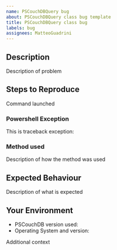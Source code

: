 ```yaml
---
name: PSCouchDBQuery bug
about: PSCouchDBQuery class bug template
title: PSCouchDBQuery class bug
labels: bug
assignees: MatteoGuadrini
---
```


## Description

Description of problem

## Steps to Reproduce

Command launched

### Powershell Exception

This is traceback exception:

### Method used

Description of how the method was used

## Expected Behaviour

Description of what is expected

## Your Environment

* PSCouchDB version used:
* Operating System and version:

Additional context